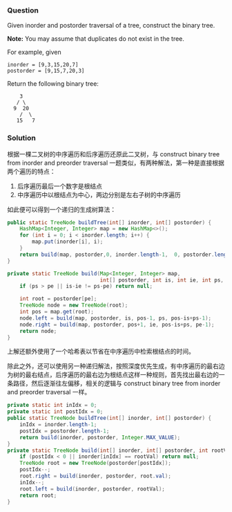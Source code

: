 ### Question

Given inorder and postorder traversal of a tree, construct the binary tree.

**Note:**
You may assume that duplicates do not exist in the tree.

For example, given

```
inorder = [9,3,15,20,7]
postorder = [9,15,7,20,3]
```

Return the following binary tree:

```
    3
   / \
  9  20
    /  \
   15   7
```

### Solution

根据一棵二叉树的中序遍历和后序遍历还原此二叉树，与 construct binary tree from inorder and preorder traversal 一题类似，有两种解法，第一种是直接根据两个遍历的特点：

1.  后序遍历最后一个数字是根结点
2.  中序遍历中以根结点为中心，两边分别是左右子树的中序遍历

如此便可以得到一个递归的生成树算法：

```java
public static TreeNode buildTree(int[] inorder, int[] postorder) {
    HashMap<Integer, Integer> map = new HashMap<>();
    for (int i = 0; i < inorder.length; i++) {
        map.put(inorder[i], i);
    }
    return build(map, postorder,0, inorder.length-1,  0, postorder.length-1);
}

private static TreeNode build(Map<Integer, Integer> map,
                              int[] postorder, int is, int ie, int ps, int pe) {
    if (ps > pe || is-ie != ps-pe) return null;

    int root = postorder[pe];
    TreeNode node = new TreeNode(root);
    int pos = map.get(root);
    node.left = build(map, postorder, is, pos-1, ps, pos-is+ps-1);
    node.right = build(map, postorder, pos+1, ie, pos-is+ps, pe-1);
    return node;
}
```

上解还额外使用了一个哈希表以节省在中序遍历中检索根结点的时间。

除此之外，还可以使用另一种递归解法，按照深度优先生成，有中序遍历的最右边为树的最右结点，后序遍历的最右边为根结点这样一种规则，首先找出最右边的一条路径，然后逐渐往左偏移，相关的逻辑与 construct binary tree from inorder and preorder traversal 一样。

```java
private static int inIdx = 0;
private static int postIdx = 0;
public static TreeNode buildTree(int[] inorder, int[] postorder) {
    inIdx = inorder.length-1;
    postIdx = postorder.length-1;
    return build(inorder, postorder, Integer.MAX_VALUE);
}
private static TreeNode build(int[] inorder, int[] postorder, int rootVal) {
    if (postIdx < 0 || inorder[inIdx] == rootVal) return null;
    TreeNode root = new TreeNode(postorder[postIdx]);
    postIdx--;
    root.right = build(inorder, postorder, root.val);
    inIdx--;
    root.left = build(inorder, postorder, rootVal);
    return root;
}
```

